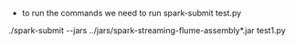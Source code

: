 * to run the commands we need to run
spark-submit test.py


./spark-submit --jars ../jars/spark-streaming-flume-assembly*.jar test1.py
